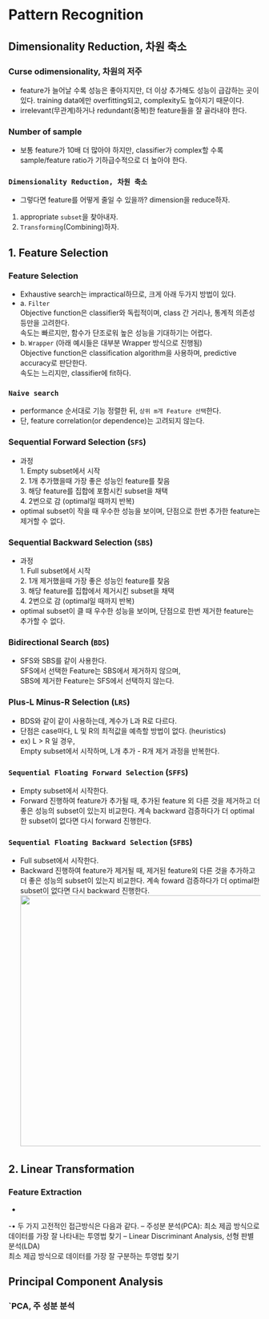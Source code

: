 # Pattern Recognition
## Dimensionality Reduction, 차원 축소
### Curse odimensionality, 차원의 저주
- feature가 늘어날 수록 성능은 좋아지지만, 더 이상 추가해도 성능이 급감하는 곳이 있다. training data에만 overfitting되고, complexity도 높아지기 때문이다.
- irrelevant(무관계)하거나 redundant(중복)한 feature들을 잘 골라내야 한다.

### Number of sample
- 보통 feature가 10배 더 많아야 하지만, classifier가 complex할 수록 sample/feature ratio가 기하급수적으로 더 높아야 한다.

### `Dimensionality Reduction, 차원 축소`
- 그렇다면 feature를 어떻게 줄일 수 있을까? dimension을 reduce하자.
1. appropriate `subset`을 찾아내자.
2. `Transforming`(Combining)하자.

## 1. Feature Selection
### Feature Selection
- Exhaustive search는 impractical하므로, 크게 아래 두가지 방법이 있다.
- a. `Filter`
<br> Objective function은 classifier와 독립적이며, class 간 거리나, 통계적 의존성 등만을 고려한다.
<br> 속도는 빠르지만, 함수가 단조로워 높은 성능을 기대하기는 어렵다.
- b. `Wrapper` (아래 예시들은 대부분 Wrapper 방식으로 진행됨)
<br> Objective function은 classification algorithm을 사용하며, predictive accuracy로 판단한다.
<br> 속도는 느리지만, classifier에 fit하다.

### `Naive search`
- performance 순서대로 기능 정렬한 뒤, `상위 m개 Feature 선택`한다.
- 단, feature correlation(or dependence)는 고려되지 않는다.

### Sequential Forward Selection (`SFS`)
- 과정
<br> 1. Empty subset에서 시작
<br> 2. 1개 추가했을때 가장 좋은 성능인 feature를 찾음
<br> 3. 해당 feature를 집합에 포함시킨 subset을 채택
<br> 4. 2번으로 감 (optimal일 때까지 반복)
- optimal subset이 작을 때 우수한 성능을 보이며, 단점으로 한번 추가한 feature는 제거할 수 없다.

### Sequential Backward Selection (`SBS`)
- 과정
<br> 1. Full subset에서 시작
<br> 2. 1개 제거했을때 가장 좋은 성능인 feature를 찾음
<br> 3. 해당 feature를 집합에서 제거시킨 subset을 채택
<br> 4. 2번으로 감 (optimal일 때까지 반복)
- optimal subset이 클 때 우수한 성능을 보이며, 단점으로 한번 제거한 feature는 추가할 수 없다.

### Bidirectional Search (`BDS`)
- SFS와 SBS를 같이 사용한다.
<br> SFS에서 선택한 Feature는 SBS에서 제거하지 않으며,
<br> SBS에 제거한 Feature는 SFS에서 선택하지 않는다.

### Plus-L Minus-R Selection (`LRS`)
- BDS와 같이 같이 사용하는데, 계수가 L과 R로 다르다.
- 단점은 case마다, L 및 R의 최적값을 예측할 방법이 없다. (heuristics)
- ex) L > R 일 경우,
<br> Empty subset에서 시작하며, L개 추가 - R개 제거 과정을 반복한다.

### `Sequential Floating Forward Selection` (`SFFS`)
- Empty subset에서 시작한다.
- Forward 진행하여 feature가 추가될 때, 추가된 feature 외 다른 것을 제거하고 더 좋은 성능의 subset이 있는지 비교한다. 계속 backward 검증하다가 더 optimal한 subset이 없다면 다시 forward 진행한다.

### `Sequential Floating Backward Selection` (`SFBS`)
- Full subset에서 시작한다.
- Backward 진행하여 feature가 제거될 때, 제거된 feature외 다른 것을 추가하고 더 좋은 성능의 subset이 있는지 비교한다. 계속 foward 검증하다가 더 optimal한 subset이 없다면 다시 backward 진행한다.
<br><img width="500" src="https://user-images.githubusercontent.com/89369520/141403008-8a1bde7a-bdc3-49d9-abfc-7e44e625ef0b.png">

## 2. Linear Transformation
### Feature Extraction
- 

-• 두 가지 고전적인 접근방식은 다음과 같다.
– 주성분 분석(PCA): 최소 제곱 방식으로 데이터를 가장 잘 나타내는 투영법 찾기
– Linear Discriminant Analysis, 선형 판별 분석(LDA)
<br> 최소 제곱 방식으로 데이터를 가장 잘 구분하는 투영법 찾기


## Principal Component Analysis
### `PCA, 주 성분 분석




